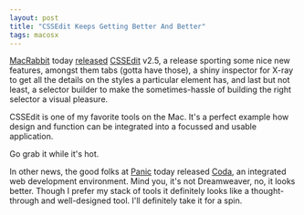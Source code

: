 ```yaml
---
layout: post
title: "CSSEdit Keeps Getting Better And Better"
tags: macosx
---
```

<a href="http://macrabbit.com/">MacRabbit</a> today <a href="http://macrabbit.com/blog/cssedit-25-out-now/">released</a> <a href="http://macrabbit.com/cssedit/">CSSEdit</a> v2.5, a release sporting some nice new features, amongst them tabs (gotta have those), a shiny inspector for X-ray to get all the details on the styles a particular element has, and last but not least, a selector builder to make the sometimes-hassle of building the right selector a visual pleasure.

CSSEdit is one of my favorite tools on the Mac. It's a perfect example how design and function can be integrated into a focussed and usable application.

Go grab it while it's hot.

In other news, the good folks at <a href="http://www.panic.com/">Panic</a> today released <a href="http://www.panic.com/coda/">Coda</a>, an integrated web development environment. Mind you, it's not Dreamweaver, no, it looks better. Though I prefer my stack of tools it definitely looks like a thought-through and well-designed tool. I'll definitely take it for a spin.